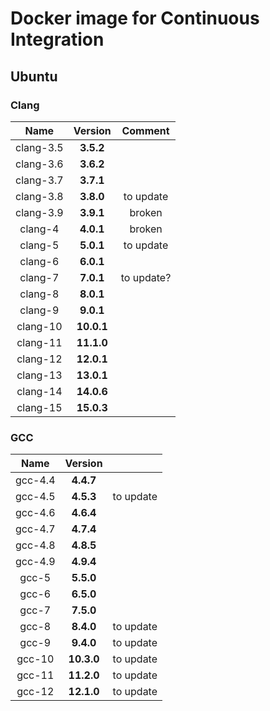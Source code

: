 # Docker image for Continuous Integration

## Ubuntu

### Clang

|    Name    |   Version   |  Comment  |
|:----------:|:-----------:|:---------:|
| clang-3.5  |  **3.5.2**  |           |
| clang-3.6  |  **3.6.2**  |           |
| clang-3.7  |  **3.7.1**  |           |
| clang-3.8  |  **3.8.0**  | to update |
| clang-3.9  |  **3.9.1**  |  broken   |
|  clang-4   |  **4.0.1**  |  broken   |
|  clang-5   |  **5.0.1**  | to update |
|  clang-6   |  **6.0.1**  |           |
|  clang-7   |  **7.0.1**  | to update?|
|  clang-8   |  **8.0.1**  |           |
|  clang-9   |  **9.0.1**  |           |
|  clang-10  | **10.0.1**  |           |
|  clang-11  | **11.1.0**  |           |
|  clang-12  | **12.0.1**  |           |
|  clang-13  | **13.0.1**  |           |
|  clang-14  | **14.0.6**  |           |
|  clang-15  | **15.0.3**  |           |

### GCC

|   Name    |   Version   |            |
|:---------:|:-----------:|:----------:|
|  gcc-4.4  |  **4.4.7**  |            |
|  gcc-4.5  |  **4.5.3**  | to update  |
|  gcc-4.6  |  **4.6.4**  |            |
|  gcc-4.7  |  **4.7.4**  |            |
|  gcc-4.8  |  **4.8.5**  |            |
|  gcc-4.9  |  **4.9.4**  |            |
|   gcc-5   |  **5.5.0**  |            |
|   gcc-6   |  **6.5.0**  |            |
|   gcc-7   |  **7.5.0**  |            |
|   gcc-8   |  **8.4.0**  | to update  |
|   gcc-9   |  **9.4.0**  | to update  |
|  gcc-10   | **10.3.0**  | to update  |
|  gcc-11   | **11.2.0**  | to update  |
|  gcc-12   | **12.1.0**  | to update  |
